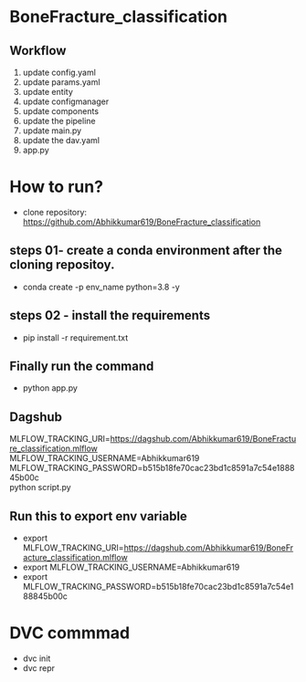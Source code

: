 # BoneFracture_classification


## Workflow
1. update config.yaml
2. update params.yaml
3. update entity
4. update configmanager
5. update components
6. update the pipeline
7. update main.py
8. update the dav.yaml
8. app.py

# How to run?

- clone repository: https://github.com/Abhikkumar619/BoneFracture_classification

## steps 01- create a conda environment after the cloning repositoy.
- conda create -p env_name python=3.8 -y

## steps 02 - install the requirements
- pip install -r requirement.txt

## Finally run the command 
- python app.py


## Dagshub
MLFLOW_TRACKING_URI=https://dagshub.com/Abhikkumar619/BoneFracture_classification.mlflow \
MLFLOW_TRACKING_USERNAME=Abhikkumar619 \
MLFLOW_TRACKING_PASSWORD=b515b18fe70cac23bd1c8591a7c54e188845b00c \
python script.py

## Run this to export env variable
- export MLFLOW_TRACKING_URI=https://dagshub.com/Abhikkumar619/BoneFracture_classification.mlflow
- export MLFLOW_TRACKING_USERNAME=Abhikkumar619 
- export MLFLOW_TRACKING_PASSWORD=b515b18fe70cac23bd1c8591a7c54e188845b00c


# DVC commmad
- dvc init 
- dvc repr